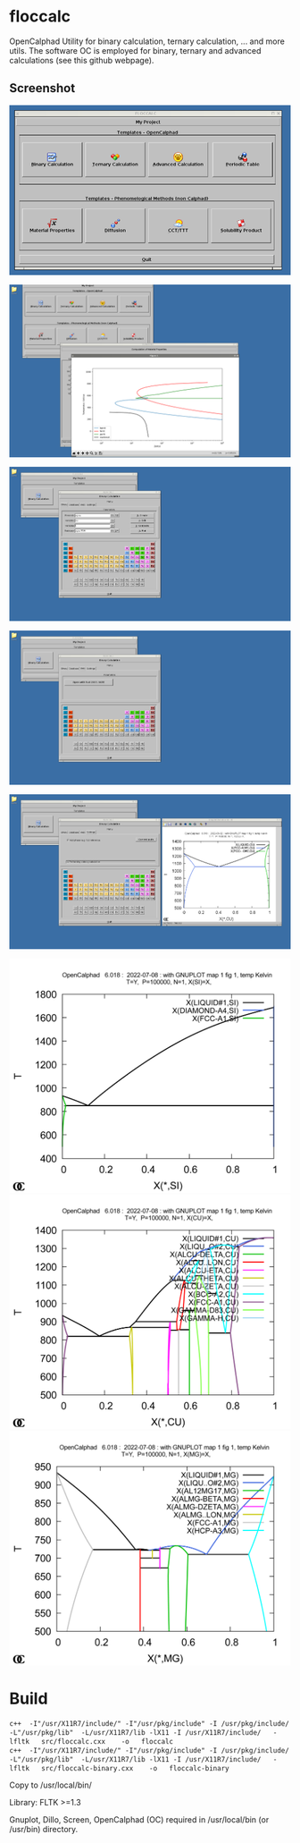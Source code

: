 # floccalc
OpenCalphad Utility for binary calculation, ternary calculation, ... and more utils.
The software OC is employed for binary, ternary and advanced calculations (see this github webpage).


## Screenshot



![](media/examples/floccalc.png)

![](media/1668689940-screenshot.png)


![](media/floccalc-1.png)

![](media/floccalc-3.png)

![](media/floccalc-4.png)


![](media/examples/Al-Si.png)
![](media/examples/Al-Cu.png)
![](media/examples/Al-Mg.png)






# Build


````
c++  -I"/usr/X11R7/include/" -I"/usr/pkg/include" -I /usr/pkg/include/    -L"/usr/pkg/lib"  -L/usr/X11R7/lib -lX11 -I /usr/X11R7/include/   -lfltk   src/floccalc.cxx    -o   floccalc    
c++  -I"/usr/X11R7/include/" -I"/usr/pkg/include" -I /usr/pkg/include/    -L"/usr/pkg/lib"  -L/usr/X11R7/lib -lX11 -I /usr/X11R7/include/   -lfltk   src/floccalc-binary.cxx    -o   floccalc-binary
````
Copy to /usr/local/bin/ 

Library: FLTK >=1.3

Gnuplot, Dillo, Screen, OpenCalphad (OC) required in /usr/local/bin (or /usr/bin) directory. 
